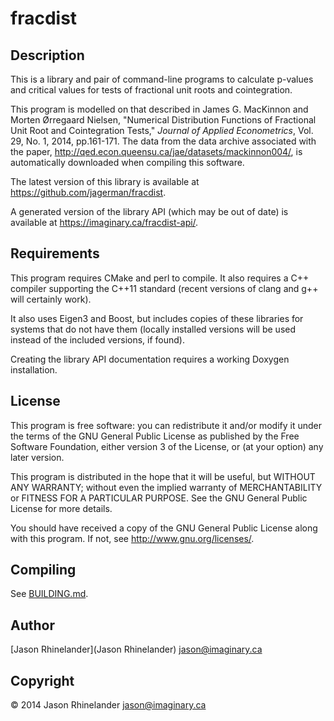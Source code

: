 # fracdist

## Description

This is a library and pair of command-line programs to calculate p-values and
critical values for tests of fractional unit roots and cointegration.

This program is modelled on that described in James G. MacKinnon and Morten
Ørregaard Nielsen, "Numerical Distribution Functions of Fractional Unit Root
and Cointegration Tests," *Journal of Applied Econometrics*, Vol. 29, No. 1,
2014, pp.161-171.  The data from the data archive associated with the paper,
http://qed.econ.queensu.ca/jae/datasets/mackinnon004/, is automatically
downloaded when compiling this software.

The latest version of this library is available at
https://github.com/jagerman/fracdist.

A generated version of the library API (which may be out of date) is available
at https://imaginary.ca/fracdist-api/.

## Requirements

This program requires CMake and perl to compile.  It also requires a C++
compiler supporting the C++11 standard (recent versions of clang and g++
will certainly work).

It also uses Eigen3 and Boost, but includes copies of these libraries for
systems that do not have them (locally installed versions will be used instead
of the included versions, if found).

Creating the library API documentation requires a working Doxygen installation.

## License

This program is free software: you can redistribute it and/or modify it under
the terms of the GNU General Public License as published by the Free Software
Foundation, either version 3 of the License, or (at your option) any later
version.

This program is distributed in the hope that it will be useful, but WITHOUT ANY
WARRANTY; without even the implied warranty of MERCHANTABILITY or FITNESS FOR A
PARTICULAR PURPOSE.  See the GNU General Public License for more details.

You should have received a copy of the GNU General Public License along with
this program.  If not, see <http://www.gnu.org/licenses/>.

## Compiling

See [BUILDING.md](BUILDING.md).

## Author

[Jason Rhinelander](Jason Rhinelander) <jason@imaginary.ca>

## Copyright

© 2014 Jason Rhinelander <jason@imaginary.ca>
